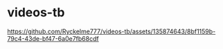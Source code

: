 # videos-tb
https://github.com/Ryckelme777/videos-tb/assets/135874643/8bf1159b-79c4-43de-bf47-6a0e7fb68cdf

